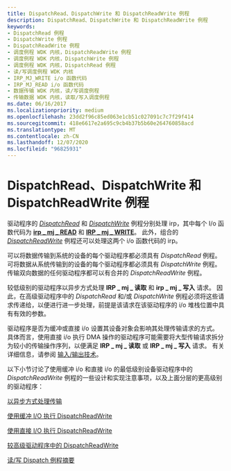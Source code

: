 ```yaml
---
title: DispatchRead、DispatchWrite 和 DispatchReadWrite 例程
description: DispatchRead、DispatchWrite 和 DispatchReadWrite 例程
keywords:
- DispatchRead 例程
- DispatchWrite 例程
- DispatchReadWrite 例程
- 调度例程 WDK 内核，DispatchReadWrite 例程
- 调度例程 WDK 内核，DispatchWrite 例程
- 调度例程 WDK 内核，DispatchRead 例程
- 读/写调度例程 WDK 内核
- IRP_MJ_WRITE i/o 函数代码
- IRP_MJ_READ i/o 函数代码
- 数据传输 WDK 内核，读/写调度例程
- 传输数据 WDK 内核，读取/写入调度例程
ms.date: 06/16/2017
ms.localizationpriority: medium
ms.openlocfilehash: 23dd2f96c85ed063e1cb51c027091c7c7f29f414
ms.sourcegitcommit: 418e6617e2a695c9cb4b37b5b60e264760858acd
ms.translationtype: MT
ms.contentlocale: zh-CN
ms.lasthandoff: 12/07/2020
ms.locfileid: "96825931"
---
```

# <a name="dispatchread-dispatchwrite-and-dispatchreadwrite-routines"></a>DispatchRead、DispatchWrite 和 DispatchReadWrite 例程





驱动程序的 [*DispatchRead*](/windows-hardware/drivers/ddi/wdm/nc-wdm-driver_dispatch) 和 [*DispatchWrite*](/windows-hardware/drivers/ddi/wdm/nc-wdm-driver_dispatch) 例程分别处理 irp，其中每个 I/o 函数代码为 [**irp \_ mj \_ READ**](./irp-mj-read.md) 和 [**IRP \_ mj \_ WRITE**](./irp-mj-write.md)。 此外，组合的 [*DispatchReadWrite*](/windows-hardware/drivers/ddi/wdm/nc-wdm-driver_dispatch) 例程还可以处理这两个 i/o 函数代码的 irp。

可以将数据传输到系统的设备的每个驱动程序都必须具有 *DispatchRead* 例程。 可将数据从系统传输到的设备的每个驱动程序都必须具有 *DispatchWrite* 例程。 传输双向数据的任何驱动程序都可以有合并的 *DispatchReadWrite* 例程。

较低级别的驱动程序以异步方式处理 **IRP \_ mj \_ 读取** 和 **irp \_ mj \_ 写入** 请求。 因此，在高级驱动程序中的 *DispatchRead* 和/或 *DispatchWrite* 例程必须将这些请求传递给，以便进行进一步处理，前提是该请求在该驱动程序的 i/o 堆栈位置中具有有效的参数。

驱动程序是否为缓冲或直接 i/o 设置其设备对象会影响其处理传输请求的方式。 具体而言，使用直接 i/o 执行 DMA 操作的驱动程序可能需要将大型传输请求拆分为较小的传输操作序列，以便满足 **IRP \_ mj \_ 读取** 或 **IRP \_ mj \_ 写入** 请求。 有关详细信息，请参阅 [输入/输出技术](i-o-programming-techniques.md)。

以下小节讨论了使用缓冲 i/o 和直接 i/o 的最低级别设备驱动程序中的 *DispatchReadWrite* 例程的一些设计和实现注意事项，以及上面分层的更高级别的驱动程序：

[以异步方式处理传输](handling-transfers-asynchronously.md)

[使用缓冲 I/O 执行 DispatchReadWrite](dispatchreadwrite-using-buffered-i-o.md)

[使用直接 I/O 执行 DispatchReadWrite](dispatchreadwrite-using-direct-i-o.md)

[较高级驱动程序中的 DispatchReadWrite](dispatchreadwrite-in-higher-level-drivers.md)

[读/写 Dispatch 例程摘要](summary-of-read-write-dispatch-routines.md)

 

